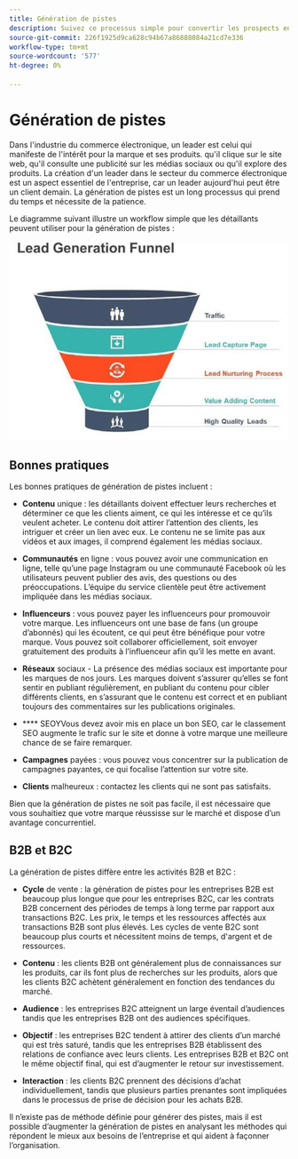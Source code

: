 ```yaml
---
title: Génération de pistes
description: Suivez ce processus simple pour convertir les prospects en transactions avec des clients.
source-git-commit: 226f1925d9ca628c94b67a86888084a21cd7e336
workflow-type: tm+mt
source-wordcount: '577'
ht-degree: 0%

---
```



# Génération de pistes

Dans l&#39;industrie du commerce électronique, un leader est celui qui manifeste de l&#39;intérêt pour la marque et ses produits. qu&#39;il clique sur le site web, qu&#39;il consulte une publicité sur les médias sociaux ou qu&#39;il explore des produits. La création d&#39;un leader dans le secteur du commerce électronique est un aspect essentiel de l&#39;entreprise, car un leader aujourd&#39;hui peut être un client demain. La génération de pistes est un long processus qui prend du temps et nécessite de la patience.

Le diagramme suivant illustre un workflow simple que les détaillants peuvent utiliser pour la génération de pistes :

![Diagramme de l’entonnoir de génération de piste](../../assets/playbooks/lead-generation-funnel.png)

## Bonnes pratiques

Les bonnes pratiques de génération de pistes incluent :

- **Contenu** unique : les détaillants doivent effectuer leurs recherches et déterminer ce que les clients aiment, ce qui les intéresse et ce qu’ils veulent acheter. Le contenu doit attirer l’attention des clients, les intriguer et créer un lien avec eux. Le contenu ne se limite pas aux vidéos et aux images, il comprend également les médias sociaux.

- **Communautés** en ligne : vous pouvez avoir une communication en ligne, telle qu’une page Instagram ou une communauté Facebook où les utilisateurs peuvent publier des avis, des questions ou des préoccupations. L’équipe du service clientèle peut être activement impliquée dans les médias sociaux.

- **Influenceurs** : vous pouvez payer les influenceurs pour promouvoir votre marque. Les influenceurs ont une base de fans (un groupe d’abonnés) qui les écoutent, ce qui peut être bénéfique pour votre marque. Vous pouvez soit collaborer officiellement, soit envoyer gratuitement des produits à l’influenceur afin qu’il les mette en avant.

- **Réseaux** sociaux - La présence des médias sociaux est importante pour les marques de nos jours. Les marques doivent s’assurer qu’elles se font sentir en publiant régulièrement, en publiant du contenu pour cibler différents clients, en s’assurant que le contenu est correct et en publiant toujours des commentaires sur les publications originales.

- **** SEOYVous devez avoir mis en place un bon SEO, car le classement SEO augmente le trafic sur le site et donne à votre marque une meilleure chance de se faire remarquer.

- **Campagnes** payées : vous pouvez vous concentrer sur la publication de campagnes payantes, ce qui focalise l’attention sur votre site.

- **Clients** malheureux : contactez les clients qui ne sont pas satisfaits.

Bien que la génération de pistes ne soit pas facile, il est nécessaire que vous souhaitiez que votre marque réussisse sur le marché et dispose d’un avantage concurrentiel.

## B2B et B2C

La génération de pistes diffère entre les activités B2B et B2C :

- **Cycle** de vente : la génération de pistes pour les entreprises B2B est beaucoup plus longue que pour les entreprises B2C, car les contrats B2B concernent des périodes de temps à long terme par rapport aux transactions B2C. Les prix, le temps et les ressources affectés aux transactions B2B sont plus élevés. Les cycles de vente B2C sont beaucoup plus courts et nécessitent moins de temps, d&#39;argent et de ressources.

- **Contenu** : les clients B2B ont généralement plus de connaissances sur les produits, car ils font plus de recherches sur les produits, alors que les clients B2C achètent généralement en fonction des tendances du marché.

- **Audience** : les entreprises B2C atteignent un large éventail d’audiences tandis que les entreprises B2B ont des audiences spécifiques.

- **Objectif** : les entreprises B2C tendent à attirer des clients d’un marché qui est très saturé, tandis que les entreprises B2B établissent des relations de confiance avec leurs clients. Les entreprises B2B et B2C ont le même objectif final, qui est d’augmenter le retour sur investissement.

- **Interaction** : les clients B2C prennent des décisions d’achat individuellement, tandis que plusieurs parties prenantes sont impliquées dans le processus de prise de décision pour les achats B2B.

Il n’existe pas de méthode définie pour générer des pistes, mais il est possible d’augmenter la génération de pistes en analysant les méthodes qui répondent le mieux aux besoins de l’entreprise et qui aident à façonner l’organisation.
